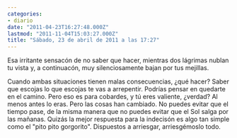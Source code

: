 ```yaml
---
categories:
- diario
date: "2011-04-23T16:27:48.000Z"
lastmod: "2011-11-04T15:03:27.000Z"
title: "Sábado, 23 de abril de 2011 a las 17:27"
---
```


Esa irritante sensacón de no saber que hacer, mientras dos lágrimas nublan tu vista y, a continuacón, muy silenciosamente bajan por tus mejillas.

Cuando ambas situaciones tienen malas consecuencias, ¿qué hacer? 
Saber que escojas lo que escojas te vas a arrepentir. 
Podrí­as pensar en quedarte en el camino.
Pero eso es para cobardes, y tú eres valiente, ¿verdad? Al menos antes lo eras.
Pero las cosas han cambiado.
No puedes evitar que el tiempo pase, de la misma manera que no puedes evitar que el Sol salga por las mañanas.
Quizás la mejor respuesta para la indecisón es algo tan simple como el "pito pito gorgorito". 
Dispuestos a arriesgar, arriesgémoslo todo.